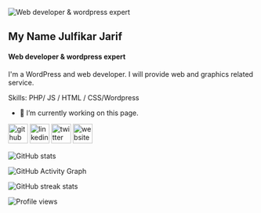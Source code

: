 ![Web developer & wordpress expert](https://pbs.twimg.com/profile_banners/1531412635857879041/1680709010/600x200)
## My Name Julfikar Jarif
#### Web developer & wordpress expert
I'm a WordPress and web developer. I will provide web and graphics related service. 

Skills:  PHP/ JS / HTML / CSS/Wordpress

- 🔭 I’m currently working on this page. 


[<img src='https://cdn.jsdelivr.net/npm/simple-icons@3.0.1/icons/github.svg' alt='github' height='40'>](https://github.com/Julfikar175467)  [<img src='https://cdn.jsdelivr.net/npm/simple-icons@3.0.1/icons/linkedin.svg' alt='linkedin' height='40'>](https://www.linkedin.com/in/https://www.linkedin.com/in/julfikar-jarif//)  [<img src='https://cdn.jsdelivr.net/npm/simple-icons@3.0.1/icons/twitter.svg' alt='twitter' height='40'>](https://twitter.com/https://twitter.com/JaianJar)  [<img src='https://cdn.jsdelivr.net/npm/simple-icons@3.0.1/icons/icloud.svg' alt='website' height='40'>](jarif.delowars.com)  

![GitHub stats](https://github-readme-stats.vercel.app/api?username=Julfikar175467&show_icons=true)  

![GitHub Activity Graph](https://activity-graph.herokuapp.com/graph?username=Julfikar175467)  

![GitHub streak stats](https://streak-stats.demolab.com/?user=Julfikar175467)  

![Profile views](https://gpvc.arturio.dev/Julfikar175467)  
